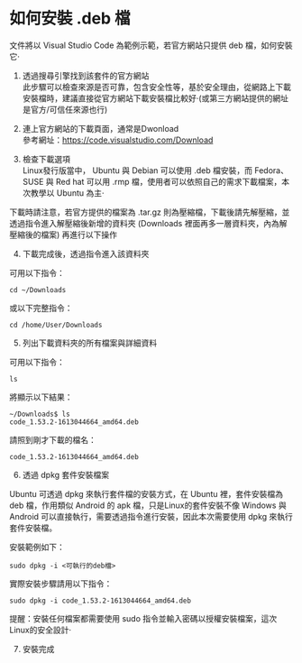 # 如何安裝 .deb 檔

文件將以 Visual Studio Code 為範例示範，若官方網站只提供 deb 檔，如何安裝它‧

1. 透過搜尋引擎找到該套件的官方網站  
此步驟可以檢查來源是否可靠，包含安全性等，基於安全理由，從網路上下載安裝檔時，建議直接從官方網站下載安裝檔比較好‧(或第三方網站提供的網址是官方/可信任來源也行)

2. 連上官方網站的下載頁面，通常是Dwonload  
參考網址：https://code.visualstudio.com/Download

3. 檢查下載選項  
Linux發行版當中， Ubuntu 與 Debian 可以使用 .deb 檔安裝，而 Fedora、SUSE 與 Red hat 可以用 .rmp 檔，使用者可以依照自己的需求下載檔案，本次教學以 Ubuntu 為主‧

下載時請注意，若官方提供的檔案為 .tar.gz 則為壓縮檔，下載後請先解壓縮，並透過指令進入解壓縮後新增的資料夾 (Downloads 裡面再多一層資料夾，內為解壓縮後的檔案) 再進行以下操作

4. 下載完成後，透過指令進入該資料夾

可用以下指令：  

    cd ~/Downloads

或以下完整指令：  

    cd /home/User/Downloads

5. 列出下載資料夾的所有檔案與詳細資料

可用以下指令：

    ls

將顯示以下結果：

    ~/Downloads$ ls
    code_1.53.2-1613044664_amd64.deb

請照到剛才下載的檔名：

    code_1.53.2-1613044664_amd64.deb

6. 透過 dpkg 套件安裝檔案

Ubuntu 可透過 dpkg 來執行套件檔的安裝方式，在 Ubuntu 裡，套件安裝檔為 deb 檔，作用類似 Android 的 apk 檔，只是Linux的套件安裝不像 Windows 與 Android 可以直接執行，需要透過指令進行安裝，因此本次需要使用 dpkg 來執行套件安裝檔。

安裝範例如下：

    sudo dpkg -i <可執行的deb檔>

實際安裝步驟請用以下指令：

    sudo dpkg -i code_1.53.2-1613044664_amd64.deb

提醒：安裝任何檔案都需要使用 sudo 指令並輸入密碼以授權安裝檔案，這次Linux的安全設計‧

7. 安裝完成